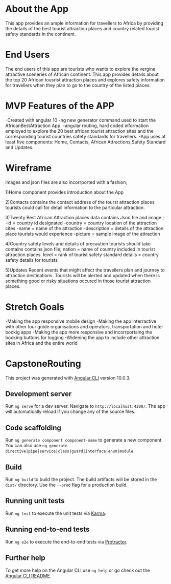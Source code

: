 # About the App

This app provides an ample information for travellers to Africa by providing the details of 
the best tourist attraction places and country related tourist safety standards 
in the continent. 

# End Users 

The end users of this app are tourists who wants to explore the vergine attractive sceneries of African continent.
This app provides details about the top 20 African tousrist attraction places and explores safety information for travellers
when they plan to go to the country of the listed places.

# MVP Features of the APP

-Created with angular 10
-ng new generator command used to start the AfricanBestAttraction App.
-angular routing, hard coded information employed to explore the 20 best 
african tourist attraction sites and the corresponding tourist countries 
safety standards for travellers. 
-App uses at least five components: Home, Contacts, African Attractions,Safety Standard and Updates.

# Wireframe 
images and json files are also incorrported with a fashion;

 1)Home component provides introduction about the App

 2)Contacts contains the contact address of the tourst attraction places 
tourists could call for detail information to the particular attraction.

 3)Twenty Best African Attraction places data contains Json file and image ;
        -id = country id designated 
        -country = country location of the attraction cites
        -name = name of the attraction 
        -description = details of the attraction place tourists would experience
        -picture = sample image of the attraction 

4)Country safety levels and details of precaution tourists should take 
contains contains json file;
        nation = name of country included in tourist attraction places.
        level = rank of tourist safety standard
        details = country safety details for tourists
        
5)Updates 
Recent events that might affect the travellers plan and journey to attraction destinations.
Tourists will be alerted and updated when there is something good or risky situations occured in 
those tourist attraction places. 

# Stretch Goals

-Making the app responsive mobile design 
-Making the app interractive with other tour guide organisations and operators, transportation and hotel bookig apps 
-Making the app more responsive and incorrportaing the booking buttons for logging 
-Widening the app to include other attraction sites in Africa and the entire world

# CapstoneRouting

This project was generated with [Angular CLI](https://github.com/angular/angular-cli) version 10.0.3.

## Development server

Run `ng serve` for a dev server. Navigate to `http://localhost:4200/`. The app will automatically reload if you change any of the source files.

## Code scaffolding

Run `ng generate component component-name` to generate a new component. You can also use `ng generate directive|pipe|service|class|guard|interface|enum|module`.

## Build

Run `ng build` to build the project. The build artifacts will be stored in the `dist/` directory. Use the `--prod` flag for a production build.

## Running unit tests

Run `ng test` to execute the unit tests via [Karma](https://karma-runner.github.io).

## Running end-to-end tests

Run `ng e2e` to execute the end-to-end tests via [Protractor](http://www.protractortest.org/).

## Further help

To get more help on the Angular CLI use `ng help` or go check out the [Angular CLI README](https://github.com/angular/angular-cli/blob/master/README.md).
